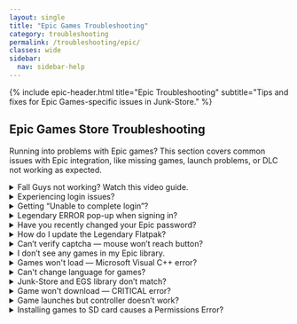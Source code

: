 ```yaml
---
layout: single
title: "Epic Games Troubleshooting"
category: troubleshooting
permalink: /troubleshooting/epic/
classes: wide
sidebar:
  nav: sidebar-help
---
```

{% include epic-header.html title="Epic Troubleshooting" subtitle="Tips and fixes for Epic Games-specific issues in Junk-Store." %}

## Epic Games Store Troubleshooting

Running into problems with Epic games? This section covers common issues with Epic integration, like missing games, launch problems, or DLC not working as expected.

<details class="troubleshooting-box">
  <summary>Fall Guys not working? Watch this video guide.</summary>
  <p>
    <iframe width="560" height="315" src="https://www.youtube.com/embed/tgc7yiKtpW0?si=u9Z66HMD31Y" frameborder="0" allowfullscreen></iframe>
  </p>
</details>

<details class="troubleshooting-box">
  <summary>Experiencing login issues?</summary>
  <p>
    Legendary sometimes has trouble logging in, especially with alternative methods like Xbox. To resolve this, switch to Desktop Mode, launch Steam in Big Picture mode, and try logging in there. Once you're in, return to Gaming Mode.
  </p>
</details>

<details class="troubleshooting-box">
  <summary>Getting “Unable to complete login”?</summary>
  <p>
    This is a Legendary issue. Here's a workaround:<br><br>
    Switch to Desktop Mode, open Konsole, and run:<br>
    <code>flatpak run com.github.derrod.legendary auth --disable-webview</code><br><br>
    It will launch a browser for you to log in. Copy the code provided and paste it back into Konsole.
  </p>
</details>

<details class="troubleshooting-box">
  <summary>Legendary ERROR pop-up when signing in?</summary>
  <p>
    If you see “Legendary status produced no output,” your credentials may be corrupted.<br><br>
    In Desktop Mode, open Konsole and run:<br>
    <code>/bin/flatpak run com.github.derrod.legendary auth --delete</code><br>
    Then re-authenticate with:<br>
    <code>/bin/flatpak run com.github.derrod.legendary auth</code>
  </p>
</details>

<details class="troubleshooting-box">
  <summary>Have you recently changed your Epic password?</summary>
  <p>
    If you’ve changed your password and are having issues, simply reboot your Steam Deck.
  </p>
</details>

<details class="troubleshooting-box">
  <summary>How do I update the Legendary Flatpak?</summary>
  <p>
    Go to <strong>About &gt; Dependencies</strong> in the Junk-Store UI and click “Install Dependencies” again.
  </p>
</details>

<details class="troubleshooting-box">
  <summary>Can’t verify captcha — mouse won’t reach button?</summary>
  <p>
    Try the following:
    <ul>
      <li>Use a keyboard and press <kbd>Tab</kbd> to cycle to the Verify button.</li>
      <li>In Game Mode, change the resolution to <strong>3840x2160</strong> via:<br>
      Epic Games Login &gt; Properties &gt; Shortcut &gt; Game Resolution.</li>
      <li>Or run in Konsole:<br>
      <code>flatpak run com.github.derrod.legendary auth --disable-webview</code></li>
    </ul>
  </p>
</details>

<details class="troubleshooting-box">
  <summary>I don’t see any games in my Epic library.</summary>
  <p>
      Check the following:
    <ul>
      <li>If you have more than one Epic account, make sure you are logged into the correct one.</li>
      <li>Press <strong>X</strong> to toggle the “Show Installed” filter — it may be hiding your uninstalled games.</li>
      <li>Clear the search bar at the top — any text here will filter your library.</li>
      <li>Refresh your games list from the main Epic tab:<br>
    &nbsp;&nbsp;<strong>Sliders menu &gt; Refresh Games List</strong></li>
      <li>Reboot the Steam Deck</li>
      <li>Log out and log back into your Epic account</li>
    </ul>
  </p>
</details>

<details class="troubleshooting-box">
  <summary>Games won't load — Microsoft Visual C++ error?</summary>
  <p>
    If prompted to install Microsoft Visual C++ Runtime:
    <ol>
      <li>Download the <strong>X64 redistributable</strong> from <a href="https://learn.microsoft.com/en-us/cpp/windows/latest-supported-vc-redist?view=msvc-170" target="_blank">Microsoft Learn</a>.</li>
      <li>Copy the file to the game’s install folder:<br><code>~/Games/epic/[game title]</code></li>
      <li>In Junk-Store, go to the game’s slider menu → <strong>Run EXE in Game Folder</strong></li>
      <li>Select <code>VC_redist.x64.exe</code> and complete the install.</li>
    </ol>
    This should allow the game to run.
  </p>
</details>

<details class="troubleshooting-box">
  <summary>Can't change language for games?</summary>
  <p>
    This only works for games with language packs installed. Create a file named <code>epic_overrides.sh</code> in:<br>
    <code>~/homebrew/data/Junk-Store/epic_overrides.sh</code><br><br>
    Add the following, adjusting for your desired language:
    <pre>export LANG=es_ES.UTF-8
export LC_ALL=es_ES.UTF-8</pre>
  </p>
</details>

<details class="troubleshooting-box">
  <summary>Junk-Store and EGS library don’t match?</summary>
  <p>
    Run the following in Konsole to refresh:
    <pre>flatpak run com.github.derrod.legendary list --force-refresh</pre>
    If missing games still don’t appear, they may require a third-party launcher and are currently unsupported.
  </p>
</details>

<details class="troubleshooting-box">
  <summary>Game won't download — CRITICAL error?</summary>
  <p>
    If you get:<br>
    <strong>CRITICAL: installation cannot proceed, exiting</strong><br>
    It likely means your storage is full. Free up space or install to another location.
  </p>
</details>

<details class="troubleshooting-box">
  <summary>Game launches but controller doesn’t work?</summary>
  <p>
    Try the following:
    <ul>
      <li>Restart your Steam Deck — this can resolve odd controller issues.</li>
      <li>Check your Steam Input settings — they may be interfering.</li>
      <li>Open and close the Quick Access menu — this can “wake” controller detection.</li>
      <li>Change the Proton version — ProtonGE is often more compatible.</li>
    </ul>
    If none of these work, further research may be needed. Note that we can’t test every game.
  </p>
</details>

<details class="troubleshooting-box">
  <summary>Installing games to SD card causes a Permissions Error?</summary>
  <p>
    Possible causes:
    <ul>
      <li>Your SD card may not be formatted correctly.</li>
      <li>Old dependencies — revisit <strong>About &gt; Dependencies</strong> and reinstall them.</li>
    </ul>
    Still having trouble? Ask in our Discord’s #epic-support forum.
  </p>
</details>
